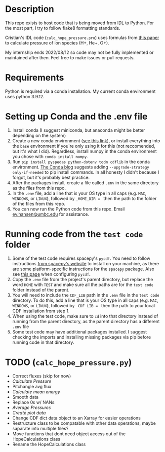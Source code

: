 # Description
This repo exists to host code that is being moved from IDL to Python. For the most part, I try to follow flake8 formatting standards. 

Cristian's IDL code (``calc_hope_pressure.pro``) uses formulas from [this paper](https://agupubs.onlinelibrary.wiley.com/doi/10.1029/2019JA026695) to calculate pressure of ion species (H+, He+, O+).

My internship ends 2022/08/12 so code may not be fully implemented or maintained after then. Feel free to make issues or pull requests.


# Requirements
Python is required via a conda installation. My current conda environment uses python 3.9.12.

# Setting up Conda and the .env file
1) Install conda (I suggest miniconda, but anaconda might be better depending on the system)
2) Create a new conda environment ([see this link](https://docs.conda.io/projects/conda/en/latest/user-guide/tasks/manage-environments.html)), or install everything into the ``base`` environment if you're only using it for this (not reccomended, but it's what I did). Regardless, install numpy in the conda environment you chose with ``conda install numpy``. 
3) Run ``pip install pyspedas python-dotenv tqdm cdflib`` in the conda environment. [The Conda blog](https://www.anaconda.com/blog/using-pip-in-a-conda-environment) suggests adding ``--upgrade-strategy only-if-needed`` to pip install commands. In all honesty I didn't because I forgot, but it's probably best practice.
4) After the packages install, create a file called ``.env`` in the same directory as the files from this repo.
5) In the ``.env`` file,  add a line that is your OS type in all caps (e.g. ``MAC``, ``WINDOWS``, or ``LINUX``), followed by ``_HOME_DIR = `` then the path to the folder of the files from this repo.
6) You can now run the Python code from this repo. Email ev.hansen@umbc.edu for assistance.

# Running code from the ``test code`` folder
1) Some of the test code requires spacepy's ``pycdf``. You need to follow instructions [from spacepy's website](https://spacepy.github.io/) to install on your machine, as there are some platform-specific instructions for the ``spacepy`` package. Also see [this page](https://spacepy.github.io/pycdf.html) when configuring ``pycdf``.
2) Copy the ``.env`` file from the project's parent directory, but replace the word ``HOME`` with ``TEST`` and make sure all the paths are for the ``test code`` folder instead of the parent.
3) You will need to include the ``CDF_LIB`` path in the ``.env`` file in the ``test code`` directory. To do this, add a line that is your OS type in all caps (e.g. ``MAC``, ``WINDOWS``, or ``LINUX``), followed by ``_CDF_LIB = `` then the path to your local CDF installation from step 1.
4) When using the test code, make sure to ``cd`` into that directory instead of running from the parent directory, as the parent directory has a different ``.env`` file
5) Some test code may have additional packages installed. I suggest checking the imports and installing missing packages via pip before running code in that directory.

# TODO (``calc_hope_pressure.py``)
- Correct fluxes (skip for now)
- *Calculate Pressure*
- Pitchangle avg flux
- *Calculate mean energy*
- Smooth data
- Replace 0s w/ NANs
- *Average Pressures*
- *Create plot data*
- Change CDF dict data object to an Xarray for easier operations
- Restructure class to be compatable with other data operations, maybe saparate into multiple files?
- Move functions that dont need object access out of the HopeCalculations class
- Rename the HopeCalculations class